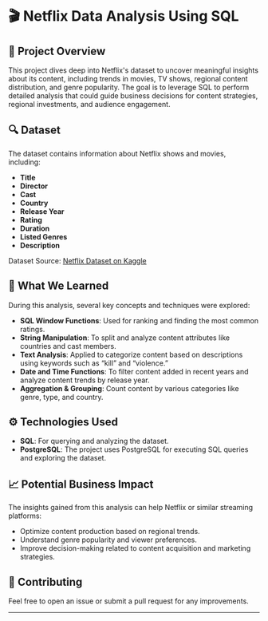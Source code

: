 # 🎬 Netflix Data Analysis Using SQL

## 📑 Project Overview
This project dives deep into Netflix's dataset to uncover meaningful insights about its content, including trends in movies, TV shows, regional content distribution, and genre popularity. The goal is to leverage SQL to perform detailed analysis that could guide business decisions for content strategies, regional investments, and audience engagement.

## 🔍 Dataset
The dataset contains information about Netflix shows and movies, including:
- **Title**
- **Director**
- **Cast**
- **Country**
- **Release Year**
- **Rating**
- **Duration**
- **Listed Genres**
- **Description**

Dataset Source: [Netflix Dataset on Kaggle](https://www.kaggle.com/datasets/shivamb/netflix-shows)

## 🧠 What We Learned
During this analysis, several key concepts and techniques were explored:
- **SQL Window Functions**: Used for ranking and finding the most common ratings.
- **String Manipulation**: To split and analyze content attributes like countries and cast members.
- **Text Analysis**: Applied to categorize content based on descriptions using keywords such as “kill” and “violence.”
- **Date and Time Functions**: To filter content added in recent years and analyze content trends by release year.
- **Aggregation & Grouping**: Count content by various categories like genre, type, and country.

## ⚙️ Technologies Used
- **SQL**: For querying and analyzing the dataset.
- **PostgreSQL**: The project uses PostgreSQL for executing SQL queries and exploring the dataset.

## 📈 Potential Business Impact
The insights gained from this analysis can help Netflix or similar streaming platforms:
- Optimize content production based on regional trends.
- Understand genre popularity and viewer preferences.
- Improve decision-making related to content acquisition and marketing strategies.



## 🤝 Contributing
Feel free to open an issue or submit a pull request for any improvements.

---
